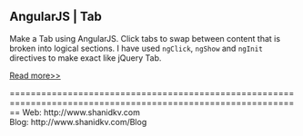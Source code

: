 <h2>AngularJS | Tab</h2>

<p>Make a Tab using AngularJS. Click tabs to swap between content that is broken into logical sections. I have used <code>ngClick</code>, <code>ngShow</code> and <code>ngInit</code> directives to make exact like jQuery Tab.</p>

<p><a href="http://www.shanidkv.com/blog/angularjs-tab">Read more>></a></p>
==============================================================================================================
Web: http://www.shanidkv.com<br/>
Blog: http://www.shanidkv.com/Blog
